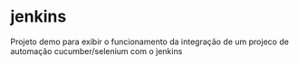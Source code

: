 # jenkins
Projeto demo para exibir o funcionamento da integração de um projeco de automação cucumber/selenium com o jenkins
